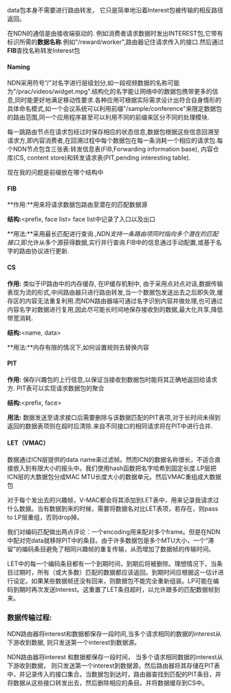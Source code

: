 

data包本身不需要进行路由转发， 它只是简单地沿着Interest包被传输的相反路径返回。

在NDN的通信是由接收端驱动的. 例如消费者请求数据时发出INTEREST包,它带有标识所需的**数据名称**.例如"/reward/worker",路由器记住请求传入的接口.然后通过**FIB**查找名称转发Interest包

#### Naming 

NDN采用符号“/”对名字进行层级划分,如一段视频数据的名称可能为"/prac/videos/widget.mpg".结构化的名字能让网络中的数据包携带更多的信息,同时能更好地满足移动性要求.各种应用可根据实际需求设计出符合自身情形的具体命名模式,如一个会议系统可以利用前缀"/sample/conference"来限定数据包的路由范围,同一个应用程序甚至可以利用不同的前缀来区分不同的处理模块.

每一跳路由节点在请求包经过时保存相应的状态信息,数据包根据这些信息回溯至请求方,即内容消费者,在回溯过程中每个数据包在每一条消耗一个相应的请求包.每个NDN节点包含三张表:转发信息表(FIB,Forwarding information base), 内容仓库(CS, content store)和转发请求表(PIT,pending interesting table).

现在我的问题是前缀放在哪个结构中

#### FIB

**作用:**用来将请求数据包路由至潜在的匹配数据源

**结构:**<prefix, face list> face list中记录了入口以及出口

**用法:**采用最长匹配进行查询.,*NDN支持一条路由项同时指向多个潜在的匹配接口*,即允许从多个源获得数据,实行并行查询.FIB中的信息通过手动配置,或基于名字的路由协议进行更新.

#### CS

**作用:** 类似于IP路由中的内存缓存, 在IP缓存机制中, 由于采用点对点对话,数据传输表现为流的形式,中间路由器只进行路由转发,当一个数据包发送出去之后即失效,缓存区的内容无法重复利用.而NDN路由器端可通过名字识别内容并做处理,也可通过内容名字对数据进行复用,因此尽可能长时间地保存接收到的数据,最大化共享,降低带宽消耗.

**结构:**<name, data>

**用法:**内存有限的情况下,如何设置规则去替换内容



#### PIT

**作用:** 保存兴趣包的上行信息,以保证当接收到数据包时能将其正确地返回给请求方. PIT表可以实现请求数据包的聚合

**结构:**<prefix, face>

**用法:** 数据发送至请求接口后需要删除与该数据匹配的PIT表项,对于长时间未得到返回的数据表项则在超时后清除.来自不同接口的相同请求将在PIT中进行合并.

#### LET（VMAC）

数据通过ICN层提供的data name来过滤帧。然而ICN的数据名称很长，不适合直接嵌入到有限大小的报头中。我们使用hash函数把名字哈希到固定长度.LP层把ICN层的大数据包分成MAC MTU长度大小的数据单元。然后VMAC重组成大数据包

对于每个发出去的兴趣帧，V-MAC都会将其添加到LET表中，用来记录我请求过什么数据。当有数据到来的时候，需要将数据名对比LET表项，若存在，则pass to LP层重组，否则drop掉。

我们对编码匹配做出两点评论：一个encoding用来配对多个frame。但是在NDN中配对完data就移除PIT中的条目。由于许多数据包是多个MTU大小，一个“滞留”的编码条目避免了相同兴趣帧的重复传输，从而增加了数据帧的传输时间。

LET中的每一个编码条目都有一个到期时间，到期后将被删除。理想情况下，当条目过期时，所有（或大多数）匹配的数据都应该返回。到期时间应根据这一估计进行设定。如果某些数据帧还没有回来，则数据包不能完全重新组装。LP可能在编码到期时再次发送Interest。这重置了LET条目超时，以允许跟多的匹配数据帧到来。

### 数据传输过程:

NDN路由器将interest和数据都保存一段时间,当多个请求相同的数据的interest从下游收到数据, 则只发送第一个interest到数据源。

NDN路由器将interest 和数据都保存一段时间， 当多个请求相同数据的interest从下游收到数据， 则只发送第一个interest到数据源，然后路由器将其存储在PIT表中，并记录传入的接口集合。当数据包到达时，路由器查找到匹配的PIT条目，并将数据从这些接口转发出去，然后删除相应的条目。并将数据缓存到CS中。

